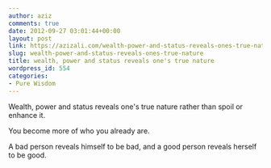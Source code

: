 ```yaml
---
author: aziz
comments: true
date: 2012-09-27 03:01:44+00:00
layout: post
link: https://azizali.com/wealth-power-and-status-reveals-ones-true-nature/
slug: wealth-power-and-status-reveals-ones-true-nature
title: wealth, power and status reveals one's true nature
wordpress_id: 554
categories:
- Pure Wisdom
---
```


Wealth, power and status reveals one's true nature rather than spoil or enhance it.

You become more of who you already are.

A bad person reveals himself to be bad, and a good person reveals herself to be good. 
